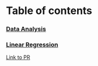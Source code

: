 # Table of contents

### [Data Analysis](./data_analysis)
### [Linear Regression](./linear-regression)


[Link to PR](https://github.com/LeoKuhorev/data_analysis/pull/6)
